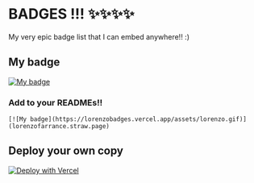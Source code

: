 # BADGES !!! ✨✨✨✨
My very epic badge list that I can embed anywhere!! :)

## My badge
[![My badge](https://lorenzobadges.vercel.app/assets/lorenzo.gif)](lorenzofarrance.straw.page)
### Add to your READMEs!!
``[![My badge](https://lorenzobadges.vercel.app/assets/lorenzo.gif)](lorenzofarrance.straw.page)``

## Deploy your own copy
[![Deploy with Vercel](https://vercel.com/button)](https://vercel.com/new/git/external?repository-url=https%3A%2F%2Fgithub.com%2Fdetectivesheepy%2Fbadges%2Ftree%2Fmaster)
